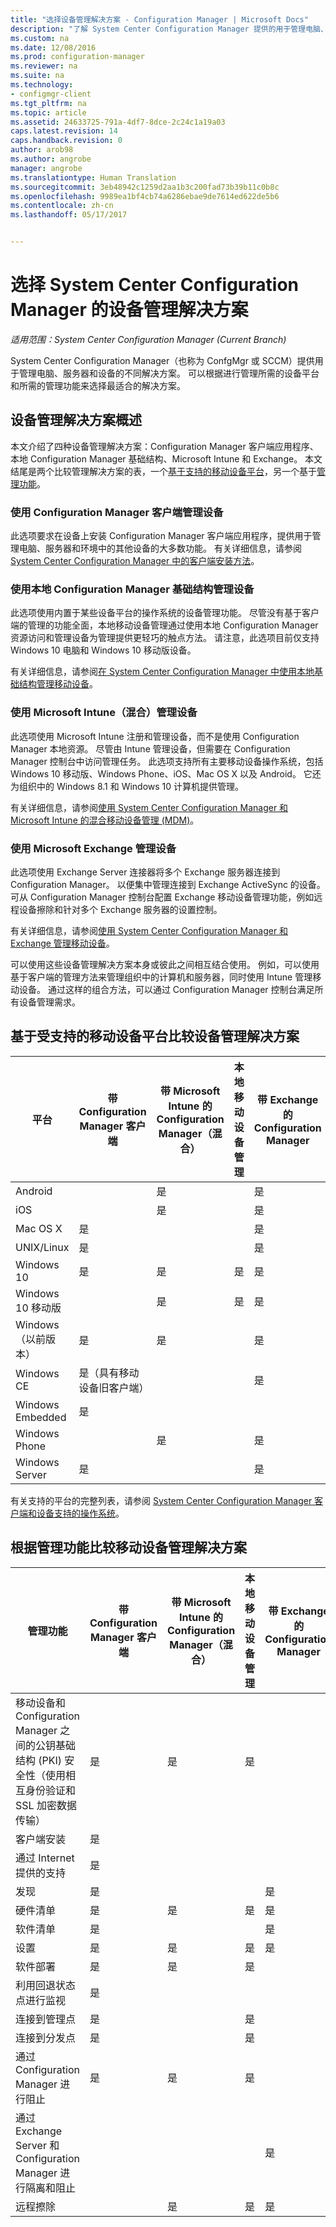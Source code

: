 ```yaml
---
title: "选择设备管理解决方案 - Configuration Manager | Microsoft Docs"
description: "了解 System Center Configuration Manager 提供的用于管理电脑、服务器和设备的解决方案。"
ms.custom: na
ms.date: 12/08/2016
ms.prod: configuration-manager
ms.reviewer: na
ms.suite: na
ms.technology:
- configmgr-client
ms.tgt_pltfrm: na
ms.topic: article
ms.assetid: 24633725-791a-4df7-8dce-2c24c1a19a03
caps.latest.revision: 14
caps.handback.revision: 0
author: arob98
ms.author: angrobe
manager: angrobe
ms.translationtype: Human Translation
ms.sourcegitcommit: 3eb48942c1259d2aa1b3c200fad73b39b11c0b8c
ms.openlocfilehash: 9989ea1bf4cb74a6286ebae9de7614ed622de5b6
ms.contentlocale: zh-cn
ms.lasthandoff: 05/17/2017


---
```

# <a name="choose-a-device-management-solution-for-system-center-configuration-manager"></a>选择 System Center Configuration Manager 的设备管理解决方案

*适用范围：System Center Configuration Manager (Current Branch)*

System Center Configuration Manager（也称为 ConfgMgr 或 SCCM）提供用于管理电脑、服务器和设备的不同解决方案。 可以根据进行管理所需的设备平台和所需的管理功能来选择最适合的解决方案。  


##  <a name="overview-of-device-management-solutions"></a>设备管理解决方案概述  
 本文介绍了四种设备管理解决方案：Configuration Manager 客户端应用程序、本地 Configuration Manager 基础结构、Microsoft Intune 和 Exchange。 本文结尾是两个比较管理解决方案的表，一个[基于支持的移动设备平台](#compare-device-management-solutions-based-on-supported-mobile-device-platforms)，另一个基于[管理功能](#compare-mobile-device-management-solutions-based-on-management-functionality)。


###  <a name="manage-devices-with-the-configuration-manager-client"></a>使用 Configuration Manager 客户端管理设备  

此选项要求在设备上安装 Configuration Manager 客户端应用程序，提供用于管理电脑、服务器和环境中的其他设备的大多数功能。 有关详细信息，请参阅 [System Center Configuration Manager 中的客户端安装方法](/sccm/core/clients/deploy/plan/client-installation-methods)。  

###  <a name="manage-devices-with-on-premises-configuration-manager-infrastructure"></a>使用本地 Configuration Manager 基础结构管理设备  

此选项使用内置于某些设备平台的操作系统的设备管理功能。 尽管没有基于客户端的管理的功能全面，本地移动设备管理通过使用本地 Configuration Manager 资源访问和管理设备为管理提供更轻巧的触点方法。 请注意，此选项目前仅支持 Windows 10 电脑和 Windows 10 移动版设备。  

有关详细信息，请参阅[在 System Center Configuration Manager 中使用本地基础结构管理移动设备](../../mdm/understand/manage-mobile-devices-with-on-premises-infrastructure.md)。  

###  <a name="manage-devices-with-microsoft-intune-hybrid"></a>使用 Microsoft Intune（混合）管理设备  

此选项使用 Microsoft Intune 注册和管理设备，而不是使用 Configuration Manager 本地资源。 尽管由 Intune 管理设备，但需要在 Configuration Manager 控制台中访问管理任务。 此选项支持所有主要移动设备操作系统，包括 Windows 10 移动版、Windows Phone、iOS、Mac OS X 以及 Android。 它还为组织中的 Windows 8.1 和 Windows 10 计算机提供管理。  

有关详细信息，请参阅[使用 System Center Configuration Manager 和 Microsoft Intune 的混合移动设备管理 (MDM)](../../mdm/understand/hybrid-mobile-device-management.md)。  

###  <a name="manage-devices-with-microsoft-exchange"></a>使用 Microsoft Exchange 管理设备  

此选项使用 Exchange Server 连接器将多个 Exchange 服务器连接到 Configuration Manager。 以便集中管理连接到 Exchange ActiveSync 的设备。 可从 Configuration Manager 控制台配置 Exchange 移动设备管理功能，例如远程设备擦除和针对多个 Exchange 服务器的设置控制。  

有关详细信息，请参阅[使用 System Center Configuration Manager 和 Exchange 管理移动设备](../../mdm/deploy-use/manage-mobile-devices-with-exchange-activesync.md)。  

可以使用这些设备管理解决方案本身或彼此之间相互结合使用。 例如，可以使用基于客户端的管理方法来管理组织中的计算机和服务器，同时使用 Intune 管理移动设备。 通过这样的组合方法，可以通过 Configuration Manager 控制台满足所有设备管理需求。  

## <a name="compare-device-management-solutions-based-on-supported-mobile-device-platforms"></a>基于受支持的移动设备平台比较设备管理解决方案  

|平台|带 Configuration Manager 客户端|带 Microsoft Intune 的 Configuration Manager（混合）|本地移动设备管理|带 Exchange 的 Configuration Manager|  
|--------------|-------------------------------------------|-------------------------------------------------------------------|-------------------------------|-----------------------------------------|  
|Android||是||是|  
|iOS||是||是|  
|Mac OS X|是|||是|  
|UNIX/Linux|是|||是|  
|Windows 10|是|是|是|是|  
|Windows 10 移动版||是|是|是|  
|Windows（以前版本）|是|是||是|  
|Windows CE|是（具有移动设备旧客户端）|||是|  
|Windows Embedded|是||||  
|Windows Phone||是||是|  
|Windows Server|是|||是|  

 有关支持的平台的完整列表，请参阅 [System Center Configuration Manager 客户端和设备支持的操作系统](configs\supported-operating-systems-for-clients-and-devices.md)。

##  <a name="bkmk_comp2"></a> 根据管理功能比较移动设备管理解决方案  

|管理功能|带 Configuration Manager 客户端|带 Microsoft Intune 的 Configuration Manager（混合）|本地移动设备管理|带 Exchange 的 Configuration Manager|  
|------------------------------|-------------------------------------------|-------------------------------------------------------------------|-------------------------------|-----------------------------------------|  
|移动设备和 Configuration Manager 之间的公钥基础结构 (PKI) 安全性（使用相互身份验证和 SSL 加密数据传输）|是|是|是||  
|客户端安装|是||||  
|通过 Internet 提供的支持|是||||  
|发现|是|||是|  
|硬件清单|是|是|是|是|  
|软件清单|是|||是|  
|设置|是|是|是|是|  
|软件部署|是|是|是||  
|利用回退状态点进行监视|是||||  
|连接到管理点|是||是||  
|连接到分发点|是||是||  
|通过 Configuration Manager 进行阻止|是|是|是||  
|通过 Exchange Server 和 Configuration Manager 进行隔离和阻止||||是|  
|远程擦除| |是|是|是|  

